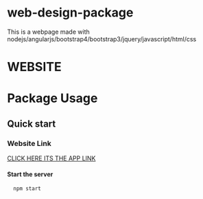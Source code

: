 # web-design-package
This is a webpage made with nodejs/angularjs/bootstrap4/bootstrap3/jquery/javascript/html/css

<h1>WEBSITE</h1>

# Package Usage

## Quick start

### Website Link
<a href="https://foodordering-sanjay.herokuapp.com/">CLICK HERE ITS THE APP LINK</a>

#### Start the server
      npm start
